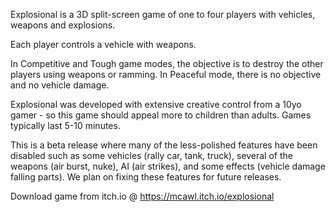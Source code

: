 Explosional is a 3D split-screen game of one to four players with vehicles, weapons and explosions. 

Each player controls a vehicle with weapons.

In Competitive and Tough game modes, the objective is to destroy the other players using weapons or ramming. 
In Peaceful mode, there is no objective and no vehicle damage.

Explosional was developed with extensive creative control from a 10yo gamer - so this game should appeal more to children than adults. Games typically last 5-10 minutes. 

This is a beta release where many of the less-polished features have been disabled such as some vehicles (rally car, tank, truck), several of the weapons (air burst, nuke), AI (air strikes), and some effects (vehicle damage falling parts). We plan on fixing these features for future releases. 

Download game from itch.io @ https://mcawl.itch.io/explosional